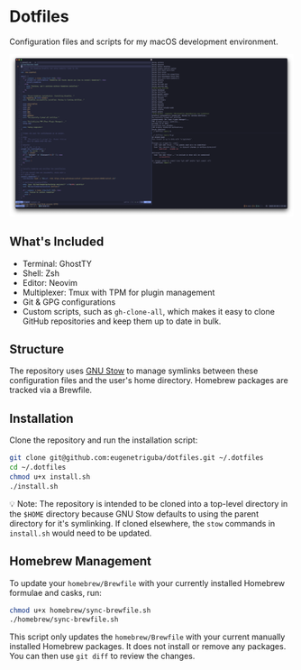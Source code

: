 # Dotfiles

Configuration files and scripts for my macOS development environment.

![Screenshot of Development Environment](./screenshots/overview.png)

## What's Included

- Terminal: GhostTY
- Shell: Zsh
- Editor: Neovim
- Multiplexer: Tmux with TPM for plugin management
- Git & GPG configurations
- Custom scripts, such as `gh-clone-all`, which makes it easy to clone GitHub
  repositories and keep them up to date in bulk.

## Structure

The repository uses [GNU Stow](https://www.gnu.org/software/stow/) to manage
symlinks between these configuration files and the user's home directory.
Homebrew packages are tracked via a Brewfile.

## Installation

Clone the repository and run the installation script:

```sh
git clone git@github.com:eugenetriguba/dotfiles.git ~/.dotfiles
cd ~/.dotfiles
chmod u+x install.sh
./install.sh
```

💡 Note: The repository is intended to be cloned into a top-level directory in
the `$HOME` directory because GNU Stow defaults to using the parent directory
for it's symlinking. If cloned elsewhere, the `stow` commands in `install.sh`
would need to be updated.

## Homebrew Management

To update your `homebrew/Brewfile` with your currently installed Homebrew
formulae and casks, run:

```sh
chmod u+x homebrew/sync-brewfile.sh
./homebrew/sync-brewfile.sh
```

This script only updates the `homebrew/Brewfile` with your current manually
installed Homebrew packages. It does not install or remove any packages.
You can then use `git diff` to review the changes.

